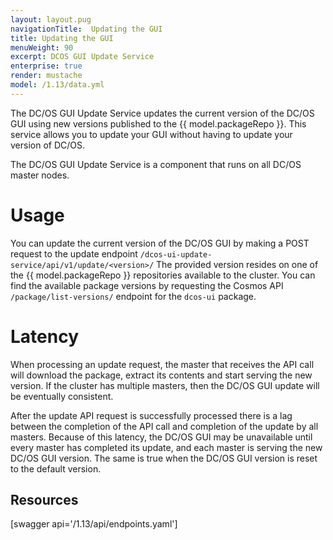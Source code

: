 ```yaml
---
layout: layout.pug
navigationTitle:  Updating the GUI
title: Updating the GUI
menuWeight: 90
excerpt: DCOS GUI Update Service 
enterprise: true
render: mustache
model: /1.13/data.yml
---
```


The DC/OS GUI Update Service updates the current version of the DC/OS GUI using new versions published to the {{ model.packageRepo }}. This service allows you to update your GUI without having to update your version of DC/OS.

The DC/OS GUI Update Service is a component that runs on all DC/OS master nodes.

# Usage

You can update  the current version of the DC/OS GUI by making a POST request to the update endpoint `/dcos-ui-update-service/api/v1/update/<version>/` The provided version resides on one of the {{ model.packageRepo }} repositories available to the cluster. You can find the available package versions by requesting the Cosmos API `/package/list-versions/` endpoint for the `dcos-ui` package. 

# Latency

When processing an update request, the master that receives the API call will download the package, extract its contents and start serving the new version. If the cluster has multiple masters, then the DC/OS GUI update will be eventually consistent. 

After the update API request is successfully processed there is a lag between the completion of the API call and completion of the update by all masters. Because of this latency, the DC/OS GUI may be unavailable until every master has completed its update, and each master is serving the new DC/OS GUI version. The same is true when the DC/OS GUI version is reset to the default version.

## Resources

[swagger api='/1.13/api/endpoints.yaml']
